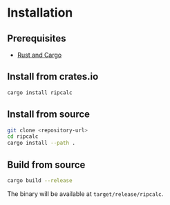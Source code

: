 # Installation

## Prerequisites

- [Rust and Cargo](https://www.rust-lang.org/tools/install)

## Install from crates.io

```bash
cargo install ripcalc
```

## Install from source

```bash
git clone <repository-url>
cd ripcalc
cargo install --path .
```

## Build from source

```bash
cargo build --release
```

The binary will be available at `target/release/ripcalc`.
